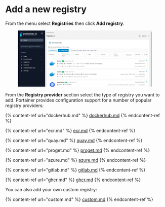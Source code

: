 # Add a new registry

From the menu select **Registries** then click **Add registry**.

<figure><img src="../../../.gitbook/assets/2.15-settings-registries-add.gif" alt=""><figcaption></figcaption></figure>

From the **Registry provider** section select the type of registry you want to add. Portainer provides configuration support for a number of popular registry providers:

{% content-ref url="dockerhub.md" %}
[dockerhub.md](dockerhub.md)
{% endcontent-ref %}

{% content-ref url="ecr.md" %}
[ecr.md](ecr.md)
{% endcontent-ref %}

{% content-ref url="quay.md" %}
[quay.md](quay.md)
{% endcontent-ref %}

{% content-ref url="proget.md" %}
[proget.md](proget.md)
{% endcontent-ref %}

{% content-ref url="azure.md" %}
[azure.md](azure.md)
{% endcontent-ref %}

{% content-ref url="gitlab.md" %}
[gitlab.md](gitlab.md)
{% endcontent-ref %}

{% content-ref url="ghcr.md" %}
[ghcr.md](ghcr.md)
{% endcontent-ref %}

You can also add your own custom registry:

{% content-ref url="custom.md" %}
[custom.md](custom.md)
{% endcontent-ref %}
